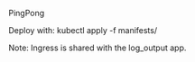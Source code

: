 PingPong

Deploy with: kubectl apply -f manifests/

Note: Ingress is shared with the log_output app.